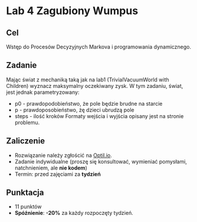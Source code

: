 # Lab 4 Zagubiony Wumpus

## Cel
Wstęp do Procesów Decyzyjnych Markova i programowania dynamicznego.

## Zadanie
Mając świat z mechaniką taką jak na lab1 (TrivialVacuumWorld with Children) wyznacz maksymalny oczekiwany zysk. W tym zadaniu, świat, jest jednak parametryzowany:
* p0 - prawdopodobieństwo, że pole będzie brudne na starcie
* p - prawdoposobieństwo, żę dzieci ubrudzą pole
* steps - ilość kroków
Formaty wejścia i wyjścia opisany jest na stronie problemu.

## Zaliczenie
* Rozwiązanie należy zgłościć na [Optil.io](https://www.optil.io/optilion/problem/3167).
* Zadanie indywidualne (proszę się konsultować, wymieniać pomysłami, natchnieniem, ale **nie kodem**)
* Termin: przed zajęciami za **tydzień**

## Punktacja
* 11 punktów
* **Spóźnienie**: **-20%** za każdy rozpoczęty tydzień.

